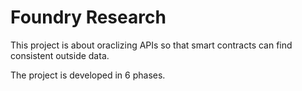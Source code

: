# Foundry Research

This project is about oraclizing APIs so that smart contracts can find consistent outside data.

The project is developed in 6 phases.
